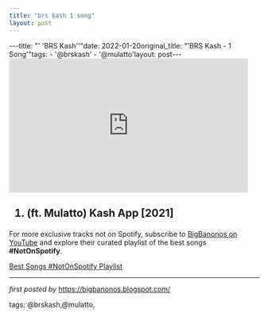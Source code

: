 ```yaml
---
title: "brs kash 1 song"
layout: post
---
```

---title: "' 'BRS Kash''"date: 2022-01-20original_title: "'BRS Kash - 1 Song'"tags:  - '@brskash'  - '@mulatto'layout: post---<iframe frameborder="0" height="270" src="https://youtube.com/embed/vBTvfzIYpx8" width="480"></iframe><h2><ol><li>(ft. Mulatto) Kash App [2021]</li></ol></h2><!--Subscribe and Playlist Links--><div>    <p>For more exclusive tracks not on Spotify, subscribe to <a href="https://www.youtube.com/@BigBanonos" target="_blank">BigBanonos on YouTube</a> and explore their curated playlist of the best songs <strong>#NotOnSpotify</strong>.</p>    <p><a href="https://www.youtube.com/playlist?list=PLtuNtuTatqI0kFahUCbtbfenC_ET5O_tr" target="_blank">Best Songs #NotOnSpotify Playlist<br /></a></p></div><hr /><p><em>first posted by</em> <a href="https://bigbanonos.blogspot.com/" rel="noopener" target="_new">https://bigbanonos.blogspot.com/</a></p><p>tags: @brskash,@mulatto,</p>